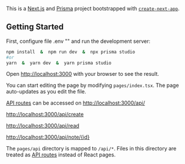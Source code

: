 This is a [Next.js](https://nextjs.org/) and [Prisma](https://www.prisma.io/nextjs) project bootstrapped with [`create-next-app`](https://github.com/vercel/next.js/tree/canary/packages/create-next-app).

## Getting Started

First, configure file .env ""
and
run the development server:

```bash
npm install  &  npm run dev  &  npx prisma studio 
#or 
yarn  &  yarn dev  &  yarn prisma studio
```

Open [http://localhost:3000](http://localhost:3000) with your browser to see the result.

You can start editing the page by modifying `pages/index.tsx`. The page auto-updates as you edit the file.

[API routes](https://nextjs.org/docs/api-routes/introduction) can be accessed on [http://localhost:3000/api/](http://localhost:3000/api/)

[http://localhost:3000/api/create](http://localhost:3000/api/create)

[http://localhost:3000/api/read](http://localhost:3000/api/read)

[http://localhost:3000/api/note/{id}](http://localhost:3000/api/note)


The `pages/api` directory is mapped to `/api/*`. Files in this directory are treated as [API routes](https://nextjs.org/docs/api-routes/introduction) instead of React pages.
